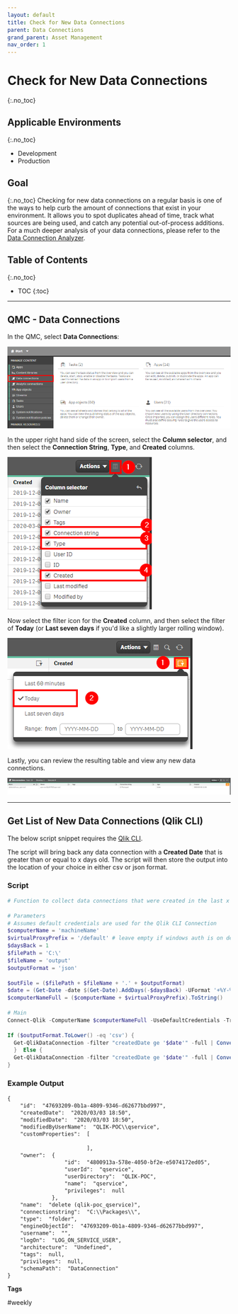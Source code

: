 ```yaml
---
layout: default
title: Check for New Data Connections
parent: Data Connections
grand_parent: Asset Management
nav_order: 1
---
```


# Check for New Data Connections <i class="fas fa-dolly-flatbed fa-xs" title="Shipped | Native Capability"></i> <i class="fas fa-file-code fa-xs" title="API | Requires Script"></i>
{:.no_toc}

## Applicable Environments
{:.no_toc}
- Development
- Production

## Goal
{:.no_toc}
Checking for new data connections on a regular basis is one of the ways to help curb the amount of connections that exist in your environment. It allows you to spot duplicates ahead of time, track what sources are being used, and catch any potential out-of-process additions. For a much deeper analysis of your data connections, please refer to the [Data Connection Analyzer](../../tooling/data_connection_analyzer.md).

## Table of Contents
{:.no_toc}

* TOC
{:toc}
-------------------------

## QMC - Data Connections <i class="fas fa-dolly-flatbed fa-xs" title="Shipped | Native Capability"></i>

In the QMC, select **Data Connections**:

[![check_new_data_connections_native_1.png](images/check_new_data_connections_native_1.png)](https://raw.githubusercontent.com/qs-admin-guide/qs-admin-guide/master/docs/asset_management/data_connections/images/check_new_data_connections_native_1.png)

In the upper right hand side of the screen, select the **Column selector**, and then select the **Connection String**, **Type**, and **Created** columns.

[![check_new_data_connections_native_2.png](images/check_new_data_connections_native_2.png)](https://raw.githubusercontent.com/qs-admin-guide/qs-admin-guide/master/docs/asset_management/data_connections/images/check_new_data_connections_native_2.png)

Now select the filter icon for the **Created** column, and then select the filter of **Today** (or **Last seven days** if you'd like a slightly larger rolling window).

[![check_new_data_connections_native_3.png](images/check_new_data_connections_native_3.png)](https://raw.githubusercontent.com/qs-admin-guide/qs-admin-guide/master/docs/asset_management/data_connections/images/check_new_data_connections_native_3.png)

Lastly, you can review the resulting table and view any new data connections.

[![check_new_data_connections_native_4.png](images/check_new_data_connections_native_4.png)](https://raw.githubusercontent.com/qs-admin-guide/qs-admin-guide/master/docs/asset_management/data_connections/images/check_new_data_connections_native_4.png)

-------------------------

## Get List of New Data Connections (Qlik CLI) <i class="fas fa-file-code fa-xs" title="API | Requires Script"></i>

The below script snippet requires the [Qlik CLI](../../tooling/qlik_cli.md).

The script will bring back any data connection with a **Created Date** that is greater than or equal to x days old. The script will then store the output into the location of your choice in either csv or json format.

### Script
```powershell
# Function to collect data connections that were created in the last x days

# Parameters
# Assumes default credentials are used for the Qlik CLI Connection
$computerName = 'machineName'
$virtualProxyPrefix = '/default' # leave empty if windows auth is on default VP
$daysBack = 1
$filePath = 'C:\'
$fileName = 'output'
$outputFormat = 'json'

$outFile = ($filePath + $fileName + '.' + $outputFormat)
$date = (Get-Date -date $(Get-Date).AddDays(-$daysBack) -UFormat '+%Y-%m-%dT%H:%M:%S.000Z').ToString()
$computerNameFull = ($computerName + $virtualProxyPrefix).ToString()

# Main
Connect-Qlik -ComputerName $computerNameFull -UseDefaultCredentials -TrustAllCerts

If ($outputFormat.ToLower() -eq 'csv') {
  Get-QlikDataConnection -filter "createdDate ge '$date'" -full | ConvertTo-Csv -NoTypeInformation | Set-Content $outFile
  }  Else {
  Get-QlikDataConnection -filter "createdDate ge '$date'" -full | ConvertTo-Json | Set-Content $outFile
} 
```

### Example Output
```
{
    "id":  "47693209-0b1a-4809-9346-d62677bbd997",
    "createdDate":  "2020/03/03 18:50",
    "modifiedDate":  "2020/03/03 18:50",
    "modifiedByUserName":  "QLIK-POC\\qservice",
    "customProperties":  [

                         ],
    "owner":  {
                  "id":  "4800913a-578e-4050-bf2e-e5074172ed05",
                  "userId":  "qservice",
                  "userDirectory":  "QLIK-POC",
                  "name":  "qservice",
                  "privileges":  null
              },
    "name":  "delete (qlik-poc_qservice)",
    "connectionstring":  "C:\\Packages\\",
    "type":  "folder",
    "engineObjectId":  "47693209-0b1a-4809-9346-d62677bbd997",
    "username":  "",
    "logOn":  "LOG_ON_SERVICE_USER",
    "architecture":  "Undefined",
    "tags":  null,
    "privileges":  null,
    "schemaPath":  "DataConnection"
}
```

**Tags**

#weekly
